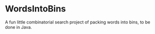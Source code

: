 # WordsIntoBins
A fun little combinatorial search project of packing words into bins, to be done in Java.
